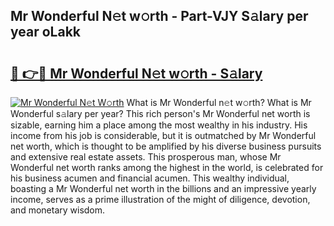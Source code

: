 ## Mr Wonderful N𝚎t w𝚘rth - Part-VJY S𝚊lary per year oLakk

# <h2><a href="http://gc0dx2f.nevu.top/?p=Mr+Wonderful">🔗 👉🔴 Mr Wonderful N𝚎t w𝚘rth - S𝚊lary</a></h2>

[![Mr Wonderful N𝚎t W𝚘rth](https://i.imgur.com/Oavwk0R.jpeg)](http://gc0dx2f.nevu.top/?p=Mr+Wonderful)
What is Mr Wonderful n𝚎t w𝚘rth? What is Mr Wonderful s𝚊lary per year?
This rich person's Mr Wonderful net worth is sizable, earning him a place among the most wealthy in his industry. His income from his job is considerable, but it is outmatched by Mr Wonderful net worth, which is thought to be amplified by his diverse business pursuits and extensive real estate assets. This prosperous man, whose Mr Wonderful net worth ranks among the highest in the world, is celebrated for his business acumen and financial acumen. This wealthy individual, boasting a Mr Wonderful net worth in the billions and an impressive yearly income, serves as a prime illustration of the might of diligence, devotion, and monetary wisdom.
